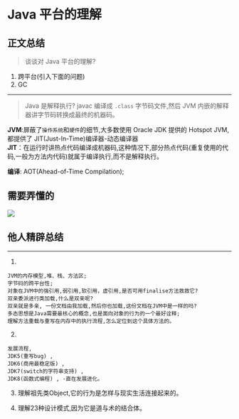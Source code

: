 # Java 平台的理解
## 正文总结
> 谈谈对 Java 平台的理解?
1. 跨平台(引入下面的问题)
2. GC

----

> Java 是解释执行?
javac 编译成 `.class` 字节码文件,然后 JVM 内嵌的解释器讲字节码转换成最终的机器码。

**JVM**:屏蔽了`操作系统`和`硬件`的细节,大多数使用 Oracle JDK 提供的 Hotspot JVM,都提供了 JIT(Just-In-Time)编译器-动态编译器<br>
**JIT**：在运行时讲热点代码编译成机器码,这种情况下,部分热点代码(重复使用的代码,一般为方法内代码)就属于编译执行,而不是解释执行。

**编译**: AOT(Ahead-of-Time Compilation);
## 需要弄懂的

![](http://ww1.sinaimg.cn/large/006rAlqhly1g0vhxjr6jtj31820m5aij.jpg)

## 他人精辟总结

****

1.  
```
JVM的内存模型,堆、栈、方法区;
字节码的跨平台性;
对象在JVM中的强引用,弱引用,软引用，虚引用,是否可用finalise方法救救它?
双亲委派进行类加载,什么是双亲呢?
双亲就是多亲, 一份文档由我加载,然后你也加载,这份文档在JVM中是一样的吗?
多态思想是Java需要最核心的概念,也是面向对象的行为的一个最好诠释;
理解方法重载与重写在内存中的执行流程,怎么定位到这个具体方法的。
```


 2.
 ```
发展流程,
JDK5(重写bug) ,
JDK6(商用最稳定版) ,
JDK7(switch的字符串支持) ,
JDK8(函数式编程) , -直在发展进化。
 ```


 3. 理解祖先类Object,它的行为是怎样与现实生活连接起来的。


 4.  理解23种设计模式,因为它是道与术的结合体。
